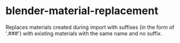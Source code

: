 # blender-material-replacement
 Replaces materials created during import with suffixes (in the form of '.###') with existing materials with the same name and no suffix.
